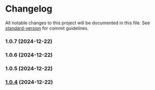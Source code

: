 # Changelog

All notable changes to this project will be documented in this file. See [standard-version](https://github.com/conventional-changelog/standard-version) for commit guidelines.

### 1.0.7 (2024-12-22)

### 1.0.6 (2024-12-22)

### 1.0.5 (2024-12-22)

### [1.0.4](https://github.com/orlovcs/chronospan/compare/v1.0.3...v1.0.4) (2024-12-22)
